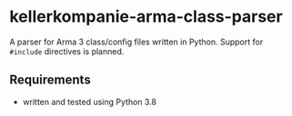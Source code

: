 # kellerkompanie-arma-class-parser
A parser for Arma 3 class/config files written in Python. Support for `#include` directives is planned.

## Requirements
* written and tested using Python 3.8